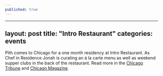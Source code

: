 ```yaml
---
published: true
---
```

---
layout: post
title:  "Intro Restaurant"
categories: events
---

Pith comes to Chicago for a one month residency at Intro Restaurant. As Chef in Residence Jonah is curating an à la carte menu as well as weekend supper clubs in the back of the restaurant. Read more in the [Chicago Tribune](http://www.chicagotribune.com/dining/restaurants/ct-review-intro-jonah-reider-food-0928-20160924-column.html) and [Chicago Magazine](http://www.chicagomag.com/dining-drinking/August-2016/New-Chef-Intro-Jonah-Reider/).
